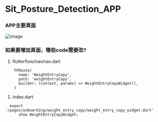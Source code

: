 # Sit_Posture_Detection_APP
### APP主要頁面
![image](https://github.com/Wilbur0912/Sit_Posture_Detection_APP/assets/89004015/21884e90-9f96-4bca-8343-e70febc869e2)

### 如果要增加頁面，哪些code需要改?

1. flutterflow/nav/nav.dart

```
    FFRoute(
      name: 'WeightEntryCopy',
      path: 'weightEntryCopy',
      builder: (context, params) => WeightEntryCopyWidget(),
    )
```

2. index.dart
```
  export '/pages/onboarding/weight_entry_copy/weight_entry_copy_widget.dart'
      show WeightEntryCopyWidget;
```

